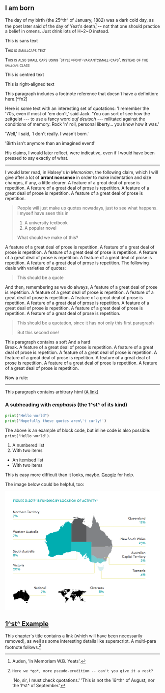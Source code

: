 ## I am born

The day of my birth (the 25^th^ of January, 1882) was a dark cold day, as the poet later said of the day of Yeat's death[^fn1] -- not that one should practice a belief in omens. Just drink lots of H~2~O instead.

<span class="sans">This is sans text</span>

<span class="smallcaps">This is smallcaps text</span>

<span style="font-variant:small-caps;">This is also small caps using 'style=font-variant:small-caps', instead of the `smallcaps` class</span>

<span class="centred">This is centred text</span>

<span class="right-aligned">This is right-aligned text</span>

This paragraph includes a footnote reference that doesn't have a definition: here.[^fn2]

Here is some text with an interesting set of quotations: 'I remember the '70s, even if most of 'em don't,' said Jack. 'You can sort of see how the zeitgeist --- to use a fancy word *auf deutsch* --- militated against the conditions of memory. Rock 'n' roll, personal liberty... you know how it was.'

'Well,' I said, 'I don't really. I wasn't born.'

'Birth isn't anymore than an imagined event!'

His claims, I would later reflect, were indicative, even if I would have been pressed to say exactly of what.

* * *

I would later read, in Halsey's *In Memoriam*, the following claim, which I will give after a lot of **arrant nonsense** in order to make indentation and size changes, if any, a little clearer. A feature of a great deal of prose is repetition. A feature of a great deal of prose is repetition. A feature of a great deal of prose is repetition. A feature of a great deal of prose is repetition.

> People will just make up quotes nowadays, just to see what happens.
> I myself have seen this in
>   1. A university textbook
>   2. A popular novel
>
> What should we make of this?

A feature of a great deal of prose is repetition. A feature of a great deal of prose is repetition. A feature of a great deal of prose is repetition. A feature of a great deal of prose is repetition. A feature of a great deal of prose is repetition. A feature of a great deal of prose is repetition.
The following deals with varieties of quotes:

> This should be a quote

And then, remembering as we do always, A feature of a great deal of prose is repetition. A feature of a great deal of prose is repetition. A feature of a great deal of prose is repetition. A feature of a great deal of prose is repetition. A feature of a great deal of prose is repetition. A feature of a great deal of prose is repetition. A feature of a great deal of prose is repetition. A feature of a great deal of prose is repetition.

> This should be a quotation, since it has not only this first paragraph
>
> But this second one!

This paragraph contains a soft
And a hard  
Break. A feature of a great deal of prose is repetition. A feature of a great deal of prose is repetition. A feature of a great deal of prose is repetition. A feature of a great deal of prose is repetition. A feature of a great deal of prose is repetition. A feature of a great deal of prose is repetition. A feature of a great deal of prose is repetition.

Now a rule:

* * *

This paragraph contains arbitrary html <a href="http://www.example.com">(A link)</a>

### A subheading with *emphasis* (the 1^st^ of its kind)

```python
print("Hello world")
print('Hopefully these quotes aren\'t curly!')
```

The above is an example of block code, but inline code is also possible: ```print('Hello world')```.

1. A numbered list
2. With two items

* An itemised list
* With two items

This is ~~easy~~ more difficult than it looks, maybe. [Google](http://www.google.com) for help.

The image below could be helpful, too:

![A random image, seems like a map of Australian cultural funding](image.png)

## [1^st^ Example](http://example.com)

This chapter's title contains a link (which will have been necessarily removed), as well as some interesting details like superscript. A multi-para footnote follows.[^fn3]

[^fn1]: Auden, 'In Memoriam W.B. Yeats'.

[^fn3]:    Here we *go*, more pseudo-erudition -- can't you give it a rest?
	'No, sir, I must check quotations.'
	'This is not the 16^th^ of August, nor the 1^st^ of September.'
